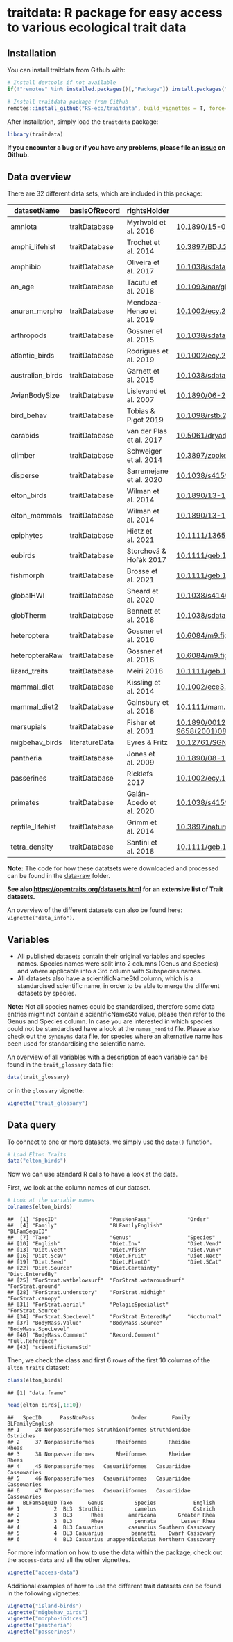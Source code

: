 traitdata: R package for easy access to various ecological trait data
================

## Installation

You can install traitdata from Github with:

``` r
# Install devtools if not available
if(!"remotes" %in% installed.packages()[,"Package"]) install.packages("remotes")

# Install traitdata package from Github
remotes::install_github("RS-eco/traitdata", build_vignettes = T, force=T)
```

After installation, simply load the `traitdata` package:

``` r
library(traitdata)
```

**If you encounter a bug or if you have any problems, please file an
[issue](https://github.com/RS-eco/traitdata/issues) on Github.**

## Data overview

There are 32 different data sets, which are included in this package:

| datasetName       | basisOfRecord  | rightsHolder              | DOI                                                                                                                      |
|-------------------|----------------|---------------------------|--------------------------------------------------------------------------------------------------------------------------|
| amniota           | traitDatabase  | Myrhvold et al. 2016      | [10.1890/15-0846R.1](http://doi.org/10.1890/15-0846R.1)                                                                  |
| amphi\_lifehist   | traitDatabase  | Trochet et al. 2014       | [10.3897/BDJ.2.e4123](http://doi.org/10.3897/BDJ.2.e4123)                                                                |
| amphibio          | traitDatabase  | Oliveira et al. 2017      | [10.1038/sdata.2017.123](http://doi.org/10.1038/sdata.2017.123)                                                          |
| an\_age           | traitDatabase  | Tacutu et al. 2018        | [10.1093/nar/gkx1042](http://doi.org/10.1093/nar/gkx1042)                                                                |
| anuran\_morpho    | traitDatabase  | Mendoza-Henao et al. 2019 | [10.1002/ecy.2685](http://doi.org/10.1002/ecy.2685)                                                                      |
| arthropods        | traitDatabase  | Gossner et al. 2015       | [10.1038/sdata.2015.13](http://doi.org/10.1038/sdata.2015.13)                                                            |
| atlantic\_birds   | traitDatabase  | Rodrigues et al. 2019     | [10.1002/ecy.2647](https://doi.org/10.1002/ecy.2647)                                                                     |
| australian\_birds | traitDatabase  | Garnett et al. 2015       | [10.1038/sdata.2015.61](https://doi.org/10.1038/sdata.2015.61)                                                           |
| AvianBodySize     | traitDatabase  | Lislevand et al. 2007     | [10.1890/06-2054](https://doi.org/10.1890/06-2054)                                                                       |
| bird\_behav       | traitDatabase  | Tobias & Pigot 2019       | [10.1098/rstb.2019.0012](http://dx.doi.org/10.1098/rstb.2019.0012)                                                       |
| carabids          | traitDatabase  | van der Plas et al. 2017  | [10.5061/dryad.53ds2](http://doi.org/10.5061/dryad.53ds2)                                                                |
| climber           | traitDatabase  | Schweiger et al. 2014     | [10.3897/zookeys.367.6185](http://doi.org/10.3897/zookeys.367.6185)                                                      |
| disperse          | traitDatabase  | Sarremejane et al. 2020   | [10.1038/s41597-020-00732-7](http://doi.org/10.1038/s41597-020-00732-7)                                                  |
| elton\_birds      | traitDatabase  | Wilman et al. 2014        | [10.1890/13-1917.1](http://doi.org/10.1890/13-1917.1)                                                                    |
| elton\_mammals    | traitDatabase  | Wilman et al. 2014        | [10.1890/13-1917.1](http://doi.org/10.1890/13-1917.1)                                                                    |
| epiphytes         | traitDatabase  | Hietz et al. 2021         | [10.1111/1365-2745.13802](https://doi.org/10.1111/1365-2745.13802)                                                       |
| eubirds           | traitDatabase  | Storchová & Hořák 2017    | [10.1111/geb.12709](https://doi.org/10.1111/geb.12709)                                                                   |
| fishmorph         | traitDatabase  | Brosse et al. 2021        | [10.1111/geb.13395](https://doi.org/10.1111/geb.13395)                                                                   |
| globalHWI         | traitDatabase  | Sheard et al. 2020        | [10.1038/s41467-020-16313-6](http://doi.org/10.1038/s41467-020-16313-6)                                                  |
| globTherm         | traitDatabase  | Bennett et al. 2018       | [10.1038/sdata.2018.22](https://doi.org/10.1038/sdata.2018.22)                                                           |
| heteroptera       | traitDatabase  | Gossner et al. 2016       | [10.6084/m9.figshare.c.3307611.v1](https://doi.org/10.6084/m9.figshare.c.3307611.v1)                                     |
| heteropteraRaw    | traitDatabase  | Gossner et al. 2016       | [10.6084/m9.figshare.c.3307611.v1](https://doi.org/10.6084/m9.figshare.c.3307611.v1)                                     |
| lizard\_traits    | traitDatabase  | Meiri 2018                | [10.1111/geb.12773](http://doi.org/10.1111/geb.12773)                                                                    |
| mammal\_diet      | traitDatabase  | Kissling et al. 2014      | [10.1002/ece3.1136](http://doi.org/10.1002/ece3.1136)                                                                    |
| mammal\_diet2     | traitDatabase  | Gainsbury et al. 2018     | [10.1111/mam.12119](http://doi.org/10.1111/mam.12119)                                                                    |
| marsupials        | traitDatabase  | Fisher et al. 2001        | [10.1890/0012-9658(2001)082\[3531:TEBOLH\]2.0.CO;2](https://doi.org/10.1890/0012-9658(2001)082%5B3531:TEBOLH%5D2.0.CO;2) |
| migbehav\_birds   | literatureData | Eyres & Fritz             | [10.12761/SGN.2017.10058](http://doi.org/10.12761/SGN.2017.10058)                                                        |
| pantheria         | traitDatabase  | Jones et al. 2009         | [10.1890/08-1494.1](http://doi.org/10.1890/08-1494.1)                                                                    |
| passerines        | traitDatabase  | Ricklefs 2017             | [10.1002/ecy.1783](http://doi.org/10.1002/ecy.1783)                                                                      |
| primates          | traitDatabase  | Galán-Acedo et al. 2020   | [10.1038/s41597-019-0059-9](http://doi.org/10.1038/s41597-019-0059-9)                                                    |
| reptile\_lifehist | traitDatabase  | Grimm et al. 2014         | [10.3897/natureconservation.9.8908](http://doi.org/10.3897/natureconservation.9.8908)                                    |
| tetra\_density    | traitDatabase  | Santini et al. 2018       | [10.1111/geb.12756](https://doi.org/10.1111/geb.12756)                                                                   |

**Note:** The code for how these datatsets were downloaded and processed
can be found in the
[data-raw](https://github.com/RS-eco/traitdata/tree/main/data-raw)
folder.

**See also <https://opentraits.org/datasets.html> for an extensive list
of Trait datasets.**

An overview of the different datasets can also be found here:
`vignette("data_info")`.

## Variables

-   All published datasets contain their original variables and species
    names. Species names were split into 2 columns (Genus and Species)
    and where applicable into a 3rd column with Subspecies names.
-   All datasets also have a scientificNameStd column, which is a
    standardised scientific name, in order to be able to merge the
    different datasets by species.

**Note:** Not all species names could be standardised, therefore some
data entries might not contain a scientificNameStd value, please then
refer to the Genus and Species column. In case you are interested in
which species could not be standardised have a look at the
`names_nonStd` file. Please also check out the `synonyms` data file, for
species where an alternative name has been used for standardising the
scientific name.

An overview of all variables with a description of each variable can be
found in the `trait_glossary` data file:

``` r
data(trait_glossary)
```

or in the `glossary` vignette:

``` r
vignette("trait_glossary")
```

## Data query

To connect to one or more datasets, we simply use the `data()` function.

``` r
# Load Elton Traits
data("elton_birds")
```

Now we can use standard R calls to have a look at the data.

First, we look at the column names of our dataset.

``` r
# Look at the variable names
colnames(elton_birds)
```

    ##  [1] "SpecID"                 "PassNonPass"            "Order"                 
    ##  [4] "Family"                 "BLFamilyEnglish"        "BLFamSequID"           
    ##  [7] "Taxo"                   "Genus"                  "Species"               
    ## [10] "English"                "Diet.Inv"               "Diet.Vend"             
    ## [13] "Diet.Vect"              "Diet.Vfish"             "Diet.Vunk"             
    ## [16] "Diet.Scav"              "Diet.Fruit"             "Diet.Nect"             
    ## [19] "Diet.Seed"              "Diet.PlantO"            "Diet.5Cat"             
    ## [22] "Diet.Source"            "Diet.Certainty"         "Diet.EnteredBy"        
    ## [25] "ForStrat.watbelowsurf"  "ForStrat.wataroundsurf" "ForStrat.ground"       
    ## [28] "ForStrat.understory"    "ForStrat.midhigh"       "ForStrat.canopy"       
    ## [31] "ForStrat.aerial"        "PelagicSpecialist"      "ForStrat.Source"       
    ## [34] "ForStrat.SpecLevel"     "ForStrat.EnteredBy"     "Nocturnal"             
    ## [37] "BodyMass.Value"         "BodyMass.Source"        "BodyMass.SpecLevel"    
    ## [40] "BodyMass.Comment"       "Record.Comment"         "Full.Reference"        
    ## [43] "scientificNameStd"

Then, we check the class and first 6 rows of the first 10 columns of the
`elton_traits` dataset:

``` r
class(elton_birds)
```

    ## [1] "data.frame"

``` r
head(elton_birds[,1:10])
```

    ##   SpecID      PassNonPass            Order        Family BLFamilyEnglish
    ## 1     28 Nonpasseriformes Struthioniformes Struthionidae       Ostriches
    ## 2     37 Nonpasseriformes       Rheiformes       Rheidae           Rheas
    ## 3     38 Nonpasseriformes       Rheiformes       Rheidae           Rheas
    ## 4     45 Nonpasseriformes   Casuariiformes   Casuariidae     Cassowaries
    ## 5     46 Nonpasseriformes   Casuariiformes   Casuariidae     Cassowaries
    ## 6     47 Nonpasseriformes   Casuariiformes   Casuariidae     Cassowaries
    ##   BLFamSequID Taxo     Genus          Species            English
    ## 1           2  BL3  Struthio          camelus            Ostrich
    ## 2           3  BL3      Rhea        americana       Greater Rhea
    ## 3           3  BL3      Rhea          pennata        Lesser Rhea
    ## 4           4  BL3 Casuarius        casuarius Southern Cassowary
    ## 5           4  BL3 Casuarius         bennetti    Dwarf Cassowary
    ## 6           4  BL3 Casuarius unappendiculatus Northern Cassowary

For more information on how to use the data within the package, check
out the `access-data` and all the other vignettes.

``` r
vignette("access-data")
```

Additional examples of how to use the different trait datasets can be
found in the following vignettes:

``` r
vignette("island-birds")
vignette("migbehav_birds")
vignette("morpho-indices")
vignette("pantheria")
vignette("passerines")
```
